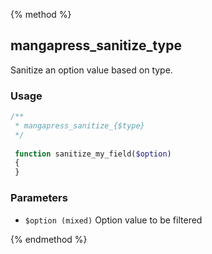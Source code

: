 {% method %}
## mangapress_sanitize_type
Sanitize an option value based on type.

### Usage
```php
/**
 * mangapress_sanitize_{$type}
 */
 
 function sanitize_my_field($option)
 {
 }
```

### Parameters
* `$option (mixed)` Option value to be filtered

{% endmethod %}

